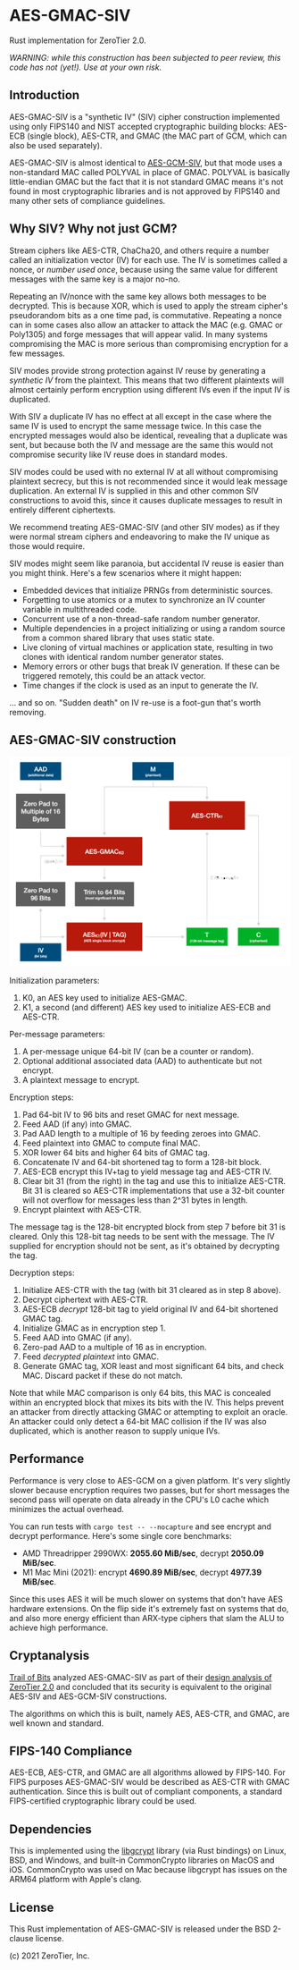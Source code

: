 AES-GMAC-SIV
======

Rust implementation for ZeroTier 2.0.

*WARNING: while this construction has been subjected to peer review, this code has not (yet!). Use at your own risk.*

## Introduction

AES-GMAC-SIV is a "synthetic IV" (SIV) cipher construction implemented using only FIPS140 and NIST accepted cryptographic building blocks: AES-ECB (single block), AES-CTR, and GMAC (the MAC part of GCM, which can also be used separately).

AES-GMAC-SIV is almost identical to [AES-GCM-SIV](https://en.wikipedia.org/wiki/AES-GCM-SIV), but that mode uses a non-standard MAC called POLYVAL in place of GMAC. POLYVAL is basically little-endian GMAC but the fact that it is not standard GMAC means it's not found in most cryptographic libraries and is not approved by FIPS140 and many other sets of compliance guidelines.

## Why SIV? Why not just GCM?

Stream ciphers like AES-CTR, ChaCha20, and others require a number called an initialization vector (IV) for each use. The IV is sometimes called a nonce, or *number used once*, because using the same value for different messages with the same key is a major no-no.

Repeating an IV/nonce with the same key allows both messages to be decrypted. This is because XOR, which is used to apply the stream cipher's pseudorandom bits as a one time pad, is commutative. Repeating a nonce can in some cases also allow an attacker to attack the MAC (e.g. GMAC or Poly1305) and forge messages that will appear valid. In many systems compromising the MAC is more serious than compromising encryption for a few messages.

SIV modes provide strong protection against IV reuse by generating a *synthetic IV* from the plaintext. This means that two different plaintexts will almost certainly perform encryption using different IVs even if the input IV is duplicated.

With SIV a duplicate IV has no effect at all except in the case where the same IV is used to encrypt the same message twice. In this case the encrypted messages would also be identical, revealing that a duplicate was sent, but because both the IV and message are the same this would not compromise security like IV reuse does in standard modes.

SIV modes could be used with no external IV at all without compromising plaintext secrecy, but this is not recommended since it would leak message duplication. An external IV is supplied in this and other common SIV constructions to avoid this, since it causes duplicate messages to result in entirely different ciphertexts.

We recommend treating AES-GMAC-SIV (and other SIV modes) as if they were normal stream ciphers and endeavoring to make the IV unique as those would require.

SIV modes might seem like paranoia, but accidental IV reuse is easier than you might think. Here's a few scenarios where it might happen:

 * Embedded devices that initialize PRNGs from deterministic sources.
 * Forgetting to use atomics or a mutex to synchronize an IV counter variable in multithreaded code. 
 * Concurrent use of a non-thread-safe random number generator.
 * Multiple dependencies in a project initializing or using a random source from a common shared library that uses static state.
 * Live cloning of virtual machines or application state, resulting in two clones with identical random number generator states.
 * Memory errors or other bugs that break IV generation. If these can be triggered remotely, this could be an attack vector.
 * Time changes if the clock is used as an input to generate the IV.

... and so on. "Sudden death" on IV re-use is a foot-gun that's worth removing.

## AES-GMAC-SIV construction

![AES-GMAC-SIV block diagram](AES-GMAC-SIV.png)

Initialization parameters:

 1. K0, an AES key used to initialize AES-GMAC.
 2. K1, a second (and different) AES key used to initialize AES-ECB and AES-CTR.

Per-message parameters:

 1. A per-message unique 64-bit IV (can be a counter or random).
 2. Optional additional associated data (AAD) to authenticate but not encrypt.
 3. A plaintext message to encrypt.

Encryption steps:

 1. Pad 64-bit IV to 96 bits and reset GMAC for next message.
 2. Feed AAD (if any) into GMAC.
 3. Pad AAD length to a multiple of 16 by feeding zeroes into GMAC.
 4. Feed plaintext into GMAC to compute final MAC.
 5. XOR lower 64 bits and higher 64 bits of GMAC tag.
 6. Concatenate IV and 64-bit shortened tag to form a 128-bit block.
 7. AES-ECB encrypt this IV+tag to yield message tag and AES-CTR IV.
 8. Clear bit 31 (from the right) in the tag and use this to initialize AES-CTR. Bit 31 is cleared so AES-CTR implementations that use a 32-bit counter will not overflow for messages less than 2^31 bytes in length.
 9. Encrypt plaintext with AES-CTR.

The message tag is the 128-bit encrypted block from step 7 before bit 31 is cleared. Only this 128-bit tag needs to be sent with the message. The IV supplied for encryption should not be sent, as it's obtained by decrypting the tag.

Decryption steps:

 1. Initialize AES-CTR with the tag (with bit 31 cleared as in step 8 above).
 2. Decrypt ciphertext with AES-CTR.
 3. AES-ECB *decrypt* 128-bit tag to yield original IV and 64-bit shortened GMAC tag.
 4. Initialize GMAC as in encryption step 1.
 5. Feed AAD into GMAC (if any).
 6. Zero-pad AAD to a multiple of 16 as in encryption.
 7. Feed *decrypted plaintext* into GMAC.
 8. Generate GMAC tag, XOR least and most significant 64 bits, and check MAC. Discard packet if these do not match.

Note that while MAC comparison is only 64 bits, this MAC is concealed within an encrypted block that mixes its bits with the IV. This helps prevent an attacker from directly attacking GMAC or attempting to exploit an oracle. An attacker could only detect a 64-bit MAC collision if the IV was also duplicated, which is another reason to supply unique IVs.

## Performance

Performance is very close to AES-GCM on a given platform. It's very slightly slower because encryption requires two passes, but for short messages the second pass will operate on data already in the CPU's L0 cache which minimizes the actual overhead.

You can run tests with `cargo test -- --nocapture` and see encrypt and decrypt performance. Here's some single core benchmarks:

 * AMD Threadripper 2990WX: **2055.60 MiB/sec**, decrypt **2050.09 MiB/sec**.
 * M1 Mac Mini (2021): encrypt **4690.89 MiB/sec**, decrypt **4977.39 MiB/sec**.

Since this uses AES it will be much slower on systems that don't have AES hardware extensions. On the flip side it's extremely fast on systems that do, and also more energy efficient than ARX-type ciphers that slam the ALU to achieve high performance.

## Cryptanalysis

[Trail of Bits](https://www.trailofbits.com) analyzed AES-GMAC-SIV as part of their [design analysis of ZeroTier 2.0](https://github.com/trailofbits/publications/blob/master/reviews/ZeroTierProtocol.pdf) and concluded that its security is equivalent to the original AES-SIV and AES-GCM-SIV constructions.

The algorithms on which this is built, namely AES, AES-CTR, and GMAC, are well known and standard.

## FIPS-140 Compliance

AES-ECB, AES-CTR, and GMAC are all algorithms allowed by FIPS-140. For FIPS purposes AES-GMAC-SIV would be described as AES-CTR with GMAC authentication. Since this is built out of compliant components, a standard FIPS-certified cryptographic library could be used.

## Dependencies

This is implemented using the [libgcrypt](https://github.com/gpg/libgcrypt) library (via Rust bindings) on Linux, BSD, and Windows, and built-in CommonCrypto libraries on MacOS and iOS. CommonCrypto was used on Mac because libgcrypt has issues on the ARM64 platform with Apple's clang.

## License

This Rust implementation of AES-GMAC-SIV is released under the BSD 2-clause license.

(c) 2021 ZeroTier, Inc.
